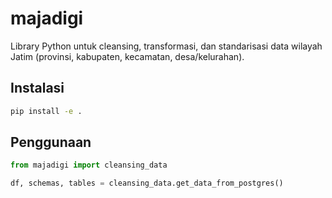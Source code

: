 # majadigi

Library Python untuk cleansing, transformasi, dan standarisasi data wilayah Jatim (provinsi, kabupaten, kecamatan, desa/kelurahan).

## Instalasi

```bash
pip install -e .
```

## Penggunaan

```python
from majadigi import cleansing_data

df, schemas, tables = cleansing_data.get_data_from_postgres()
```
